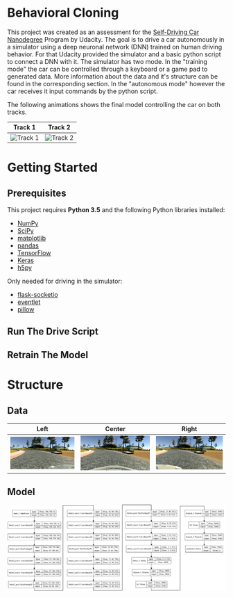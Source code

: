 # Behavioral Cloning

This project was created as an assessment for the [Self-Driving Car Nanodegree](https://www.udacity.com/course/self-driving-car-engineer-nanodegree--nd013) Program by Udacity. The goal is to drive a car autonomously in a simulator using a deep neuronal network (DNN) trained on human driving behavior. For that Udacity provided the simulator and a basic python script to connect a DNN with it. The simulator has two mode. In the "training mode" the car can be controlled through a keyboard or a game pad to generated data. More information about the data and it's structure can be found in the corresponding section. In the "autonomous mode" however the car receives it input commands by the python script.

The following animations shows the final model controlling the car on both tracks.

Track 1                       |  Track 2
:----------------------------:|:------------------------------:
![Track 1](images/track1.gif) | ![Track 2](images/track2.gif)


# Getting Started
## Prerequisites

This project requires **Python 3.5** and the following Python libraries installed:

- [NumPy](http://www.numpy.org/)
- [SciPy](https://www.scipy.org/)
- [matplotlib](http://matplotlib.org/)
- [pandas](http://pandas.pydata.org/)
- [TensorFlow](http://tensorflow.org)
- [Keras](https://keras.io/)
- [h5py](http://www.h5py.org/)

Only needed for driving in the simulator:

- [flask-socketio](https://flask-socketio.readthedocs.io/en/latest/)
- [eventlet](http://eventlet.net/)
- [pillow](https://python-pillow.org/)


## Run The Drive Script
## Retrain The Model
# Structure
## Data

Left                                   |  Center                                   |  Right
:-------------------------------------:|:-----------------------------------------:|:-------------------------------------:
![Sample Left](images/left_sample.jpg) | ![Sample Center](images/center_sample.jpg)|![Sample Left](images/right_sample.jpg)


## Model

<a href="https://raw.githubusercontent.com/pkern90/behavioral-cloning/master/images/model_wide.png" target="_blank"><img src="images/model_wide.png"></img> </a>
